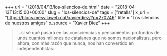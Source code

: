 +++
url = "/2018/04/13/los-silencios-de.html"
date = "2018-04-13T13:15:00+00:00"
slug = "los-silencios-de"
tags = ["retalls"]
x_url = "https://blocs.mesvilaweb.cat/xavierdiez/?p=270246"
title = "Los silencios de nuestros amigos"
x_source = "Xavier Diez"
+++


> …sí sé qué pasará en las consciencias y pensamientos profundos de unos cuantos millones de catalanes que no somos nacionalistas, pero ahora, con más razón que nunca, nos han convertido en independentistas.

